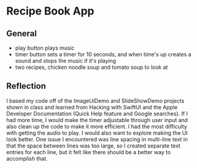 #  Recipe Book App

## General
 - play button plays music
 - timer button sets a timer for 10 seconds, and when time's up creates a sound and stops the music if it's playing
 - two recipes, chicken noodle soup and tomato soup to look at
 
 ## Reflection
 I based my code off of the ImageUiDemo and SlideShowDemo projects shown in class and learned from Hacking with SwiftUI and the Apple Developer Documentation (Quick Help feature and Google searches). If I had more time, I would make the timer adjustable through user input and also clean up the code to make it more efficient. I had the most difficulty with getting the audio to play. I would also want to explore making the UI look better. One issue I encountered was line spacing in multi-line text in that the space between lines was too large, so I created separate text entries for each line, but it felt like there should be a better way to accomplish that.


